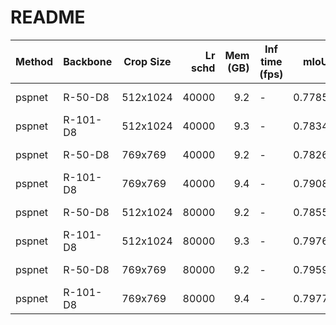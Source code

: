 # README
| Method | Backbone | Crop Size | Lr schd | Mem (GB) | Inf time (fps) |  mIoU  | mIoU(multi scale) |                                                                                                                                                                                                 download                                                                                                                                                                                                 |
|--------|----------|-----------|--------:|---------:|----------------|-------:|-------------------|----------------------------------------------------------------------------------------------------------------------------------------------------------------------------------------------------------------------------------------------------------------------------------------------------------------------------------------------------------------------------------------------------------|
| pspnet | R-50-D8  | 512x1024  |   40000 |      9.2 | -              | 0.7785 | -                 | [model](https://open-mmlab.s3.ap-northeast-2.amazonaws.com/mmsegmentation/models/pspnet/pspnet_r50-d8_512x1024_40k_cityscapes/pspnet_r50-d8_512x1024_40k_cityscapes_20200605_003338-2966598c.pth) &#124; [log](https://open-mmlab.s3.ap-northeast-2.amazonaws.com/mmsegmentation/models/pspnet/pspnet_r50-d8_512x1024_40k_cityscapes/pspnet_r50-d8_512x1024_40k_cityscapes_20200605_003338.log.json)     |
| pspnet | R-101-D8 | 512x1024  |   40000 |      9.3 | -              | 0.7834 | -                 | [model](https://open-mmlab.s3.ap-northeast-2.amazonaws.com/mmsegmentation/models/pspnet/pspnet_r101-d8_512x1024_40k_cityscapes/pspnet_r101-d8_512x1024_40k_cityscapes_20200604_232751-467e7cf4.pth) &#124; [log](https://open-mmlab.s3.ap-northeast-2.amazonaws.com/mmsegmentation/models/pspnet/pspnet_r101-d8_512x1024_40k_cityscapes/pspnet_r101-d8_512x1024_40k_cityscapes_20200604_232751.log.json) |
| pspnet | R-50-D8  | 769x769   |   40000 |      9.2 | -              | 0.7826 | -                 | [model](https://open-mmlab.s3.ap-northeast-2.amazonaws.com/mmsegmentation/models/pspnet/pspnet_r50-d8_769x769_40k_cityscapes/pspnet_r50-d8_769x769_40k_cityscapes_20200606_112725-86638686.pth) &#124; [log](https://open-mmlab.s3.ap-northeast-2.amazonaws.com/mmsegmentation/models/pspnet/pspnet_r50-d8_769x769_40k_cityscapes/pspnet_r50-d8_769x769_40k_cityscapes_20200606_112725.log.json)         |
| pspnet | R-101-D8 | 769x769   |   40000 |      9.4 | -              | 0.7908 | -                 | [model](https://open-mmlab.s3.ap-northeast-2.amazonaws.com/mmsegmentation/models/pspnet/pspnet_r101-d8_769x769_40k_cityscapes/pspnet_r101-d8_769x769_40k_cityscapes_20200606_112753-61c6f5be.pth) &#124; [log](https://open-mmlab.s3.ap-northeast-2.amazonaws.com/mmsegmentation/models/pspnet/pspnet_r101-d8_769x769_40k_cityscapes/pspnet_r101-d8_769x769_40k_cityscapes_20200606_112753.log.json)     |
| pspnet | R-50-D8  | 512x1024  |   80000 |      9.2 | -              | 0.7855 | -                 | [model](https://open-mmlab.s3.ap-northeast-2.amazonaws.com/mmsegmentation/models/pspnet/pspnet_r50-d8_512x1024_80k_cityscapes/pspnet_r50-d8_512x1024_80k_cityscapes_20200606_112131-2376f12b.pth) &#124; [log](https://open-mmlab.s3.ap-northeast-2.amazonaws.com/mmsegmentation/models/pspnet/pspnet_r50-d8_512x1024_80k_cityscapes/pspnet_r50-d8_512x1024_80k_cityscapes_20200606_112131.log.json)     |
| pspnet | R-101-D8 | 512x1024  |   80000 |      9.3 | -              | 0.7976 | -                 | [model](https://open-mmlab.s3.ap-northeast-2.amazonaws.com/mmsegmentation/models/pspnet/pspnet_r101-d8_512x1024_80k_cityscapes/pspnet_r101-d8_512x1024_80k_cityscapes_20200606_112211-e1e1100f.pth) &#124; [log](https://open-mmlab.s3.ap-northeast-2.amazonaws.com/mmsegmentation/models/pspnet/pspnet_r101-d8_512x1024_80k_cityscapes/pspnet_r101-d8_512x1024_80k_cityscapes_20200606_112211.log.json) |
| pspnet | R-50-D8  | 769x769   |   80000 |      9.2 | -              | 0.7959 | -                 | [model](https://open-mmlab.s3.ap-northeast-2.amazonaws.com/mmsegmentation/models/pspnet/pspnet_r50-d8_769x769_80k_cityscapes/pspnet_r50-d8_769x769_80k_cityscapes_20200606_210121-5ccf03dd.pth) &#124; [log](https://open-mmlab.s3.ap-northeast-2.amazonaws.com/mmsegmentation/models/pspnet/pspnet_r50-d8_769x769_80k_cityscapes/pspnet_r50-d8_769x769_80k_cityscapes_20200606_210121.log.json)         |
| pspnet | R-101-D8 | 769x769   |   80000 |      9.4 | -              | 0.7977 | -                 | [model](https://open-mmlab.s3.ap-northeast-2.amazonaws.com/mmsegmentation/models/pspnet/pspnet_r101-d8_769x769_80k_cityscapes/pspnet_r101-d8_769x769_80k_cityscapes_20200606_225055-dba412fa.pth) &#124; [log](https://open-mmlab.s3.ap-northeast-2.amazonaws.com/mmsegmentation/models/pspnet/pspnet_r101-d8_769x769_80k_cityscapes/pspnet_r101-d8_769x769_80k_cityscapes_20200606_225055.log.json)     |
